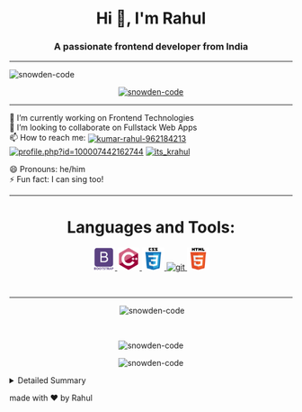 <h1 align="center">Hi 👋, I'm Rahul</h1>
<h3 align="center">A passionate frontend developer from India</h3>

<hr/>
<p align="left"> <img src="https://komarev.com/ghpvc/?username=snowden-code&label=Profile%20views&color=0e75b6&style=flat" alt="snowden-code" /> </p>

<!-- <img align="center" src="Screenshot (11).png"> -->



<p align="center"> <a href="https://github.com/ryo-ma/github-profile-trophy"><img src="https://github-profile-trophy.vercel.app/?username=snowden-code" alt="snowden-code" /></a> </p>

<hr/>
 🔭 I’m currently working on Frontend Technologies <br/>
 👯 I’m looking to collaborate on Fullstack Web Apps <br/>
 📫 How to reach me: <a href="https://linkedin.com/in/kumar-rahul-962184213" target="blank"><img align="center" src="https://raw.githubusercontent.com/rahuldkjain/github-profile-readme-generator/master/src/images/icons/Social/linked-in-alt.svg" alt="kumar-rahul-962184213" height="30" width="40" /></a>
<a href="https://fb.com/profile.php?id=100007442162744" target="blank"><img align="center" src="https://raw.githubusercontent.com/rahuldkjain/github-profile-readme-generator/master/src/images/icons/Social/facebook.svg" alt="profile.php?id=100007442162744" height="30" width="40" /></a>
<a href="https://instagram.com/its_krahul" target="blank"><img align="center" src="https://raw.githubusercontent.com/rahuldkjain/github-profile-readme-generator/master/src/images/icons/Social/instagram.svg" alt="its_krahul" height="30" width="40" /></a>
<br/>

 😄 Pronouns: he/him <br/>
 ⚡ Fun fact: I can sing too!
<br />


<hr/>

<h1 align="center">Languages and Tools:</h1>
<p align="center"> <a href="https://getbootstrap.com" target="_blank"> <img src="https://raw.githubusercontent.com/devicons/devicon/master/icons/bootstrap/bootstrap-plain-wordmark.svg" alt="bootstrap" width="40" height="40"/> </a> <a href="https://www.w3schools.com/cpp/" target="_blank"> <img src="https://raw.githubusercontent.com/devicons/devicon/master/icons/cplusplus/cplusplus-original.svg" alt="cplusplus" width="40" height="40"/> </a> <a href="https://www.w3schools.com/css/" target="_blank"> <img src="https://raw.githubusercontent.com/devicons/devicon/master/icons/css3/css3-original-wordmark.svg" alt="css3" width="40" height="40"/> </a> <a href="https://git-scm.com/" target="_blank"> <img src="https://www.vectorlogo.zone/logos/git-scm/git-scm-icon.svg" alt="git" width="40" height="40"/> </a> <a href="https://www.w3.org/html/" target="_blank"> <img src="https://raw.githubusercontent.com/devicons/devicon/master/icons/html5/html5-original-wordmark.svg" alt="html5" width="40" height="40"/> </a> </p>
<br />

<hr/>
<p align="center">&nbsp;<img  src="https://github-readme-stats.vercel.app/api?username=snowden-code&show_icons=true&locale=en" alt="snowden-code" /></p>
<br />

<p align="center"><img src="https://github-readme-stats.vercel.app/api/top-langs?username=snowden-code&show_icons=true&locale=en&layout=compact" alt="snowden-code" /></p>

<p align="center"><img src="https://github-readme-streak-stats.herokuapp.com/?user=snowden-code&" alt="snowden-code" /></p>


<details>
<summary>Detailed Summary</summary>
<br>
<hr/>
    
![Metrics](https://metrics.lecoq.io/Snowden-code?template=classic&activity=1&followup=1&languages=1&lines=1&people=1&activity.limit=5&activity.days=14&activity.filter=all&activity.visibility=all&activity.timestamps=false&languages.colors=github&languages.threshold=0%25&people.limit=28&people.size=28&people.types=followers%2C%20following&people.identicons=false&people.shuffle=false&config.timezone=Asia%2FCalcutta&config.twemoji=true)
    
</details>

 
made with ❤️ by Rahul
